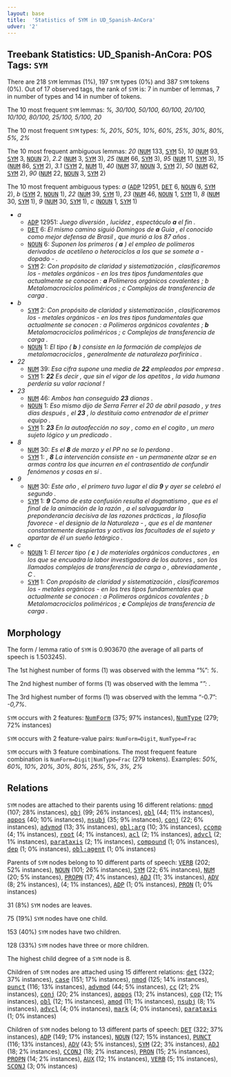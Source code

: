 ```yaml
---
layout: base
title:  'Statistics of SYM in UD_Spanish-AnCora'
udver: '2'
---
```


## Treebank Statistics: UD_Spanish-AnCora: POS Tags: `SYM`

There are 218 `SYM` lemmas (1%), 197 `SYM` types (0%) and 387 `SYM` tokens (0%).
Out of 17 observed tags, the rank of `SYM` is: 7 in number of lemmas, 7 in number of types and 14 in number of tokens.

The 10 most frequent `SYM` lemmas: <em>%, 30/100, 50/100, 60/100, 20/100, 10/100, 80/100, 25/100, 5/100, 20</em>

The 10 most frequent `SYM` types:  <em>%, 20%, 50%, 10%, 60%, 25%, 30%, 80%, 5%, 2%</em>

The 10 most frequent ambiguous lemmas: <em>20</em> (<tt><a href="es_ancora-pos-NUM.html">NUM</a></tt> 133, <tt><a href="es_ancora-pos-SYM.html">SYM</a></tt> 5), <em>10</em> (<tt><a href="es_ancora-pos-NUM.html">NUM</a></tt> 93, <tt><a href="es_ancora-pos-SYM.html">SYM</a></tt> 3, <tt><a href="es_ancora-pos-NOUN.html">NOUN</a></tt> 2), <em>2.2</em> (<tt><a href="es_ancora-pos-NUM.html">NUM</a></tt> 3, <tt><a href="es_ancora-pos-SYM.html">SYM</a></tt> 3), <em>25</em> (<tt><a href="es_ancora-pos-NUM.html">NUM</a></tt> 66, <tt><a href="es_ancora-pos-SYM.html">SYM</a></tt> 3), <em>95</em> (<tt><a href="es_ancora-pos-NUM.html">NUM</a></tt> 11, <tt><a href="es_ancora-pos-SYM.html">SYM</a></tt> 3), <em>15</em> (<tt><a href="es_ancora-pos-NUM.html">NUM</a></tt> 86, <tt><a href="es_ancora-pos-SYM.html">SYM</a></tt> 2), <em>3.1</em> (<tt><a href="es_ancora-pos-SYM.html">SYM</a></tt> 2, <tt><a href="es_ancora-pos-NUM.html">NUM</a></tt> 1), <em>40</em> (<tt><a href="es_ancora-pos-NUM.html">NUM</a></tt> 37, <tt><a href="es_ancora-pos-NOUN.html">NOUN</a></tt> 3, <tt><a href="es_ancora-pos-SYM.html">SYM</a></tt> 2), <em>50</em> (<tt><a href="es_ancora-pos-NUM.html">NUM</a></tt> 62, <tt><a href="es_ancora-pos-SYM.html">SYM</a></tt> 2), <em>90</em> (<tt><a href="es_ancora-pos-NUM.html">NUM</a></tt> 22, <tt><a href="es_ancora-pos-NOUN.html">NOUN</a></tt> 3, <tt><a href="es_ancora-pos-SYM.html">SYM</a></tt> 2)

The 10 most frequent ambiguous types:  <em>a</em> (<tt><a href="es_ancora-pos-ADP.html">ADP</a></tt> 12951, <tt><a href="es_ancora-pos-DET.html">DET</a></tt> 6, <tt><a href="es_ancora-pos-NOUN.html">NOUN</a></tt> 6, <tt><a href="es_ancora-pos-SYM.html">SYM</a></tt> 2), <em>b</em> (<tt><a href="es_ancora-pos-SYM.html">SYM</a></tt> 2, <tt><a href="es_ancora-pos-NOUN.html">NOUN</a></tt> 1), <em>22</em> (<tt><a href="es_ancora-pos-NUM.html">NUM</a></tt> 39, <tt><a href="es_ancora-pos-SYM.html">SYM</a></tt> 1), <em>23</em> (<tt><a href="es_ancora-pos-NUM.html">NUM</a></tt> 46, <tt><a href="es_ancora-pos-NOUN.html">NOUN</a></tt> 1, <tt><a href="es_ancora-pos-SYM.html">SYM</a></tt> 1), <em>8</em> (<tt><a href="es_ancora-pos-NUM.html">NUM</a></tt> 30, <tt><a href="es_ancora-pos-SYM.html">SYM</a></tt> 1), <em>9</em> (<tt><a href="es_ancora-pos-NUM.html">NUM</a></tt> 30, <tt><a href="es_ancora-pos-SYM.html">SYM</a></tt> 1), <em>c</em> (<tt><a href="es_ancora-pos-NOUN.html">NOUN</a></tt> 1, <tt><a href="es_ancora-pos-SYM.html">SYM</a></tt> 1)


* <em>a</em>
  * <tt><a href="es_ancora-pos-ADP.html">ADP</a></tt> 12951: <em>Juego diversión , lucidez , espectáculo <b>a</b> el fin .</em>
  * <tt><a href="es_ancora-pos-DET.html">DET</a></tt> 6: <em>El mismo camino siguió Domingos de <b>a</b> Guia , el conocido como mejor defensa de Brasil , que murió a los 87 años .</em>
  * <tt><a href="es_ancora-pos-NOUN.html">NOUN</a></tt> 6: <em>Suponen los primeros ( <b>a</b> ) el empleo de polímeros derivados de acetileno o heterociclos a los que se somete a - dopado - .</em>
  * <tt><a href="es_ancora-pos-SYM.html">SYM</a></tt> 2: <em>Con propósito de claridad y sistematización , clasificaremos los - metales orgánicos - en los tres tipos fundamentales que actualmente se conocen : <b>a</b> Polímeros orgánicos covalentes ; b Metalomacrociclos poliméricos ; c Complejos de transferencia de carga .</em>
* <em>b</em>
  * <tt><a href="es_ancora-pos-SYM.html">SYM</a></tt> 2: <em>Con propósito de claridad y sistematización , clasificaremos los - metales orgánicos - en los tres tipos fundamentales que actualmente se conocen : a Polímeros orgánicos covalentes ; <b>b</b> Metalomacrociclos poliméricos ; c Complejos de transferencia de carga .</em>
  * <tt><a href="es_ancora-pos-NOUN.html">NOUN</a></tt> 1: <em>El tipo ( <b>b</b> ) consiste en la formación de complejos de metalomacrociclos , generalmente de naturaleza porfirínica .</em>
* <em>22</em>
  * <tt><a href="es_ancora-pos-NUM.html">NUM</a></tt> 39: <em>Esa cifra supone una media de <b>22</b> empleados por empresa .</em>
  * <tt><a href="es_ancora-pos-SYM.html">SYM</a></tt> 1: <em><b>22</b> Es decir , que sin el vigor de los apetitos , la vida humana perdería su valor racional !</em>
* <em>23</em>
  * <tt><a href="es_ancora-pos-NUM.html">NUM</a></tt> 46: <em>Ambos han conseguido <b>23</b> dianas .</em>
  * <tt><a href="es_ancora-pos-NOUN.html">NOUN</a></tt> 1: <em>Eso mismo dijo de Serra Ferrer el 20 de abril pasado , y tres días después , el <b>23</b> , lo destituía como entrenador de el primer equipo .</em>
  * <tt><a href="es_ancora-pos-SYM.html">SYM</a></tt> 1: <em><b>23</b> En la autoafección no soy , como en el cogito , un mero sujeto lógico y un predicado .</em>
* <em>8</em>
  * <tt><a href="es_ancora-pos-NUM.html">NUM</a></tt> 30: <em>Es el <b>8</b> de marzo y el PP no se lo perdona .</em>
  * <tt><a href="es_ancora-pos-SYM.html">SYM</a></tt> 1: <em>, <b>8</b> La intervención consiste en - un permanente alzar se en armas contra los que incurren en el contrasentido de confundir fenómenos y cosas en sí .</em>
* <em>9</em>
  * <tt><a href="es_ancora-pos-NUM.html">NUM</a></tt> 30: <em>Este año , el primero tuvo lugar el día <b>9</b> y ayer se celebró el segundo .</em>
  * <tt><a href="es_ancora-pos-SYM.html">SYM</a></tt> 1: <em><b>9</b> Como de esta confusión resulta el dogmatismo , que es el final de la animación de la razón , a el salvaguardar la preponderancia decisiva de las razones prácticas , la filosofía favorece - el designio de la Naturaleza - , que es el de mantener constantemente despiertas y activas las facultades de el sujeto y apartar de él un sueño letárgico .</em>
* <em>c</em>
  * <tt><a href="es_ancora-pos-NOUN.html">NOUN</a></tt> 1: <em>El tercer tipo ( <b>c</b> ) de materiales orgánicos conductores , en los que se encuadra la labor investigadora de los autores , son los llamados complejos de transferencia de carga o , abreviadamente , C .</em>
  * <tt><a href="es_ancora-pos-SYM.html">SYM</a></tt> 1: <em>Con propósito de claridad y sistematización , clasificaremos los - metales orgánicos - en los tres tipos fundamentales que actualmente se conocen : a Polímeros orgánicos covalentes ; b Metalomacrociclos poliméricos ; <b>c</b> Complejos de transferencia de carga .</em>

## Morphology

The form / lemma ratio of `SYM` is 0.903670 (the average of all parts of speech is 1.503245).

The 1st highest number of forms (1) was observed with the lemma “%”: <em>%</em>.

The 2nd highest number of forms (1) was observed with the lemma “*”: <em>*</em>.

The 3rd highest number of forms (1) was observed with the lemma “-0.7”: <em>-0,7%</em>.

`SYM` occurs with 2 features: <tt><a href="es_ancora-feat-NumForm.html">NumForm</a></tt> (375; 97% instances), <tt><a href="es_ancora-feat-NumType.html">NumType</a></tt> (279; 72% instances)

`SYM` occurs with 2 feature-value pairs: `NumForm=Digit`, `NumType=Frac`

`SYM` occurs with 3 feature combinations.
The most frequent feature combination is `NumForm=Digit|NumType=Frac` (279 tokens).
Examples: <em>50%, 60%, 10%, 20%, 30%, 80%, 25%, 5%, 3%, 2%</em>


## Relations

`SYM` nodes are attached to their parents using 16 different relations: <tt><a href="es_ancora-dep-nmod.html">nmod</a></tt> (107; 28% instances), <tt><a href="es_ancora-dep-obj.html">obj</a></tt> (99; 26% instances), <tt><a href="es_ancora-dep-obl.html">obl</a></tt> (44; 11% instances), <tt><a href="es_ancora-dep-appos.html">appos</a></tt> (40; 10% instances), <tt><a href="es_ancora-dep-nsubj.html">nsubj</a></tt> (35; 9% instances), <tt><a href="es_ancora-dep-conj.html">conj</a></tt> (22; 6% instances), <tt><a href="es_ancora-dep-advmod.html">advmod</a></tt> (13; 3% instances), <tt><a href="es_ancora-dep-obl-arg.html">obl:arg</a></tt> (10; 3% instances), <tt><a href="es_ancora-dep-ccomp.html">ccomp</a></tt> (4; 1% instances), <tt><a href="es_ancora-dep-root.html">root</a></tt> (4; 1% instances), <tt><a href="es_ancora-dep-acl.html">acl</a></tt> (2; 1% instances), <tt><a href="es_ancora-dep-advcl.html">advcl</a></tt> (2; 1% instances), <tt><a href="es_ancora-dep-parataxis.html">parataxis</a></tt> (2; 1% instances), <tt><a href="es_ancora-dep-compound.html">compound</a></tt> (1; 0% instances), <tt><a href="es_ancora-dep-dep.html">dep</a></tt> (1; 0% instances), <tt><a href="es_ancora-dep-obl-agent.html">obl:agent</a></tt> (1; 0% instances)

Parents of `SYM` nodes belong to 10 different parts of speech: <tt><a href="es_ancora-pos-VERB.html">VERB</a></tt> (202; 52% instances), <tt><a href="es_ancora-pos-NOUN.html">NOUN</a></tt> (101; 26% instances), <tt><a href="es_ancora-pos-SYM.html">SYM</a></tt> (22; 6% instances), <tt><a href="es_ancora-pos-NUM.html">NUM</a></tt> (20; 5% instances), <tt><a href="es_ancora-pos-PROPN.html">PROPN</a></tt> (17; 4% instances), <tt><a href="es_ancora-pos-ADJ.html">ADJ</a></tt> (11; 3% instances), <tt><a href="es_ancora-pos-ADV.html">ADV</a></tt> (8; 2% instances),  (4; 1% instances), <tt><a href="es_ancora-pos-ADP.html">ADP</a></tt> (1; 0% instances), <tt><a href="es_ancora-pos-PRON.html">PRON</a></tt> (1; 0% instances)

31 (8%) `SYM` nodes are leaves.

75 (19%) `SYM` nodes have one child.

153 (40%) `SYM` nodes have two children.

128 (33%) `SYM` nodes have three or more children.

The highest child degree of a `SYM` node is 8.

Children of `SYM` nodes are attached using 15 different relations: <tt><a href="es_ancora-dep-det.html">det</a></tt> (322; 37% instances), <tt><a href="es_ancora-dep-case.html">case</a></tt> (151; 17% instances), <tt><a href="es_ancora-dep-nmod.html">nmod</a></tt> (125; 14% instances), <tt><a href="es_ancora-dep-punct.html">punct</a></tt> (116; 13% instances), <tt><a href="es_ancora-dep-advmod.html">advmod</a></tt> (44; 5% instances), <tt><a href="es_ancora-dep-cc.html">cc</a></tt> (21; 2% instances), <tt><a href="es_ancora-dep-conj.html">conj</a></tt> (20; 2% instances), <tt><a href="es_ancora-dep-appos.html">appos</a></tt> (13; 2% instances), <tt><a href="es_ancora-dep-cop.html">cop</a></tt> (12; 1% instances), <tt><a href="es_ancora-dep-obl.html">obl</a></tt> (12; 1% instances), <tt><a href="es_ancora-dep-amod.html">amod</a></tt> (11; 1% instances), <tt><a href="es_ancora-dep-nsubj.html">nsubj</a></tt> (8; 1% instances), <tt><a href="es_ancora-dep-advcl.html">advcl</a></tt> (4; 0% instances), <tt><a href="es_ancora-dep-mark.html">mark</a></tt> (4; 0% instances), <tt><a href="es_ancora-dep-parataxis.html">parataxis</a></tt> (1; 0% instances)

Children of `SYM` nodes belong to 13 different parts of speech: <tt><a href="es_ancora-pos-DET.html">DET</a></tt> (322; 37% instances), <tt><a href="es_ancora-pos-ADP.html">ADP</a></tt> (149; 17% instances), <tt><a href="es_ancora-pos-NOUN.html">NOUN</a></tt> (127; 15% instances), <tt><a href="es_ancora-pos-PUNCT.html">PUNCT</a></tt> (116; 13% instances), <tt><a href="es_ancora-pos-ADV.html">ADV</a></tt> (43; 5% instances), <tt><a href="es_ancora-pos-SYM.html">SYM</a></tt> (22; 3% instances), <tt><a href="es_ancora-pos-ADJ.html">ADJ</a></tt> (18; 2% instances), <tt><a href="es_ancora-pos-CCONJ.html">CCONJ</a></tt> (18; 2% instances), <tt><a href="es_ancora-pos-PRON.html">PRON</a></tt> (15; 2% instances), <tt><a href="es_ancora-pos-PROPN.html">PROPN</a></tt> (14; 2% instances), <tt><a href="es_ancora-pos-AUX.html">AUX</a></tt> (12; 1% instances), <tt><a href="es_ancora-pos-VERB.html">VERB</a></tt> (5; 1% instances), <tt><a href="es_ancora-pos-SCONJ.html">SCONJ</a></tt> (3; 0% instances)

